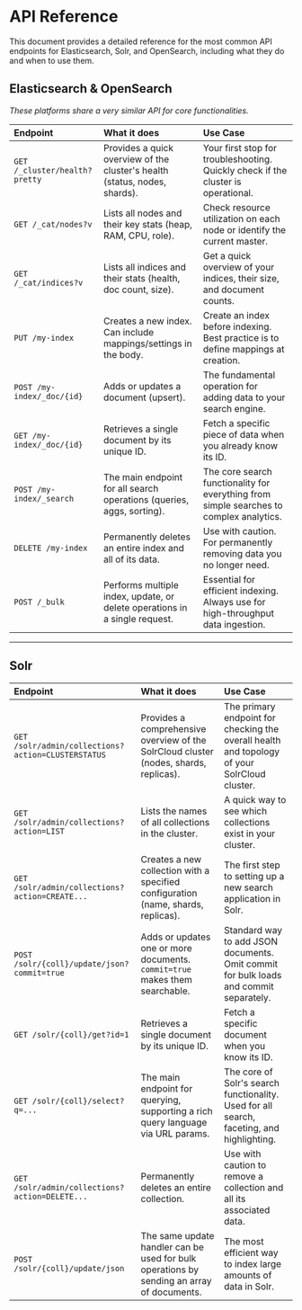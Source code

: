 # API Reference

This document provides a detailed reference for the most common API endpoints for Elasticsearch, Solr, and OpenSearch, including what they do and when to use them.

## **Elasticsearch & OpenSearch**

*These platforms share a very similar API for core functionalities.*

| Endpoint | What it does | Use Case |
| :--- | :--- | :--- |
| `GET /_cluster/health?pretty` | Provides a quick overview of the cluster's health (status, nodes, shards). | Your first stop for troubleshooting. Quickly check if the cluster is operational. |
| `GET /_cat/nodes?v` | Lists all nodes and their key stats (heap, RAM, CPU, role). | Check resource utilization on each node or identify the current master. |
| `GET /_cat/indices?v` | Lists all indices and their stats (health, doc count, size). | Get a quick overview of your indices, their size, and document counts. |
| `PUT /my-index` | Creates a new index. Can include mappings/settings in the body. | Create an index before indexing. Best practice is to define mappings at creation. |
| `POST /my-index/_doc/{id}` | Adds or updates a document (upsert). | The fundamental operation for adding data to your search engine. |
| `GET /my-index/_doc/{id}` | Retrieves a single document by its unique ID. | Fetch a specific piece of data when you already know its ID. |
| `POST /my-index/_search` | The main endpoint for all search operations (queries, aggs, sorting). | The core search functionality for everything from simple searches to complex analytics. |
| `DELETE /my-index` | Permanently deletes an entire index and all of its data. | Use with caution. For permanently removing data you no longer need. |
| `POST /_bulk` | Performs multiple index, update, or delete operations in a single request. | Essential for efficient indexing. Always use for high-throughput data ingestion. |

---

## **Solr**

| Endpoint | What it does | Use Case |
| :--- | :--- | :--- |
| `GET /solr/admin/collections?action=CLUSTERSTATUS` | Provides a comprehensive overview of the SolrCloud cluster (nodes, shards, replicas). | The primary endpoint for checking the overall health and topology of your SolrCloud cluster. |
| `GET /solr/admin/collections?action=LIST` | Lists the names of all collections in the cluster. | A quick way to see which collections exist in your cluster. |
| `GET /solr/admin/collections?action=CREATE...` | Creates a new collection with a specified configuration (name, shards, replicas). | The first step to setting up a new search application in Solr. |
| `POST /solr/{coll}/update/json?commit=true` | Adds or updates one or more documents. `commit=true` makes them searchable. | Standard way to add JSON documents. Omit commit for bulk loads and commit separately. |
| `GET /solr/{coll}/get?id=1` | Retrieves a single document by its unique ID. | Fetch a specific document when you know its ID. |
| `GET /solr/{coll}/select?q=...` | The main endpoint for querying, supporting a rich query language via URL params. | The core of Solr's search functionality. Used for all search, faceting, and highlighting. |
| `GET /solr/admin/collections?action=DELETE...` | Permanently deletes an entire collection. | Use with caution to remove a collection and all its associated data. |
| `POST /solr/{coll}/update/json` | The same update handler can be used for bulk operations by sending an array of documents. | The most efficient way to index large amounts of data in Solr. |

